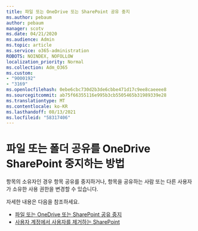 ```yaml
---
title: 파일 또는 OneDrive 또는 SharePoint 공유 중지
ms.author: pebaum
author: pebaum
manager: scotv
ms.date: 04/21/2020
ms.audience: Admin
ms.topic: article
ms.service: o365-administration
ROBOTS: NOINDEX, NOFOLLOW
localization_priority: Normal
ms.collection: Adm_O365
ms.custom:
- "9000192"
- "3169"
ms.openlocfilehash: 0ebe6cbc730d2b3de6cbbe471d17c9ee8caeeee8
ms.sourcegitcommit: ab75f66355116e995b3cb5505465b31989339e28
ms.translationtype: MT
ms.contentlocale: ko-KR
ms.lasthandoff: 08/13/2021
ms.locfileid: "58317406"
---
```

# <a name="how-to-stop-sharing-onedrive-or-sharepoint-files-or-folders"></a>파일 또는 폴더 공유를 OneDrive SharePoint 중지하는 방법

항목의 소유자인 경우 항목 공유를 중지하거나, 항목을 공유하는 사람 또는 다른 사용자가 소유한 사용 권한을 변경할 수 있습니다.

자세한 내용은 다음을 참조하세요. 

- [파일 또는 OneDrive 또는 SharePoint 공유 중지](https://support.office.com/article/stop-sharing-onedrive-or-sharepoint-files-or-folders-or-change-permissions-0a36470f-d7fe-40a0-bd74-0ac6c1e13323)
- [사용자 계정에서 사용자를 제거하는 SharePoint](https://docs.microsoft.com/sharepoint/remove-users)